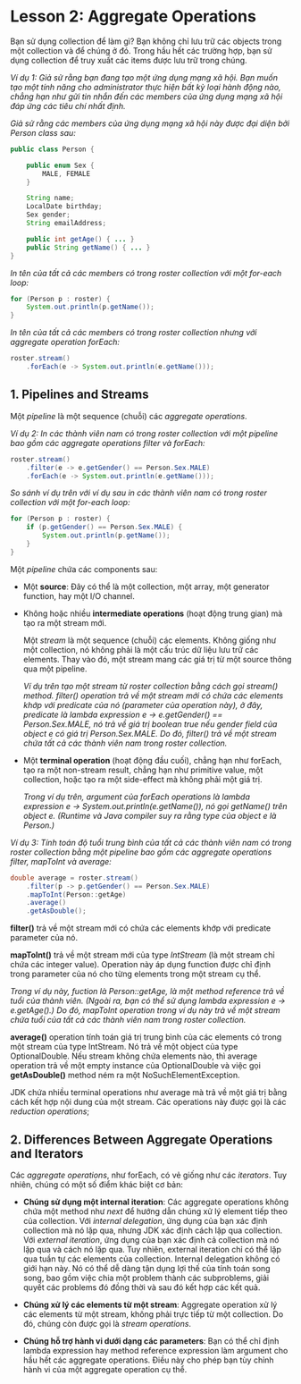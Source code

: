 # Lesson 2: Aggregate Operations

Bạn sử dụng collection để làm gì? Bạn không chỉ lưu trữ các objects trong một collection và để chúng ở đó. Trong hầu hết các trường hợp, bạn sử dụng collection để truy xuất các items được lưu trữ trong chúng.

*Ví dụ 1: Giả sử rằng bạn đang tạo một ứng dụng mạng xã hội. Bạn muốn tạo một tính năng cho administrator thực hiện bất kỳ loại hành động nào, chẳng hạn như gửi tin nhắn đến các members của ứng dụng mạng xã hội đáp ứng các tiêu chí nhất định.*

*Giả sử rằng các members của ứng dụng mạng xã hội này được đại diện bởi Person class sau:*

```java
public class Person {

    public enum Sex {
        MALE, FEMALE
    }

    String name;
    LocalDate birthday;
    Sex gender;
    String emailAddress;

    public int getAge() { ... }
    public String getName() { ... }
}
```

*In tên của tất cả các members có trong roster collection với một for-each loop:*

```java
for (Person p : roster) {
    System.out.println(p.getName());
}
```

*In tên của tất cả các members có trong roster collection nhưng với aggregate operation forEach:*

```java
roster.stream()
    .forEach(e -> System.out.println(e.getName()));
```


## 1. Pipelines and Streams

Một *pipeline* là một sequence (chuỗi) các *aggregate operations*.

*Ví dụ 2: In các thành viên nam có trong roster collection với một pipeline bao gồm các aggregate operations filter và forEach:*

```java
roster.stream()
    .filter(e -> e.getGender() == Person.Sex.MALE)
    .forEach(e -> System.out.println(e.getName()));
```

*So sánh ví dụ trên với ví dụ sau in các thành viên nam có trong roster collection với một for-each loop:*

```java
for (Person p : roster) {
    if (p.getGender() == Person.Sex.MALE) {
        System.out.println(p.getName());
    }
}
```

Một *pipeline* chứa các components sau:

- Một **source**: Đây có thể là một collection, một array, một generator function, hay một I/O channel.  
- Không hoặc nhiều **intermediate operations** (hoạt động trung gian) mà tạo ra một stream mới.  

    Một *stream* là một sequence (chuỗi) các elements. Không giống như một collection, nó không phải là một cấu trúc dữ liệu lưu trữ các elements. Thay vào đó, một stream mang các giá trị từ một source thông qua một pipeline. 
    
    *Ví dụ trên tạo một stream từ roster collection bằng cách gọi stream() method. filter() operation trả về một stream mới có chứa các elements khớp với predicate của nó (parameter của operation này), ở đây, predicate là lambda expression e -> e.getGender() == Person.Sex.MALE, nó trả về giá trị boolean true nếu gender field của object e có giá trị Person.Sex.MALE. Do đó, filter() trả về một stream chứa tất cả các thành viên nam trong roster collection.*

- Một **terminal operation** (hoạt động đầu cuối), chẳng hạn như forEach, tạo ra một non-stream result, chẳng hạn như primitive value, một collection, hoặc tạo ra một side-effect mà không phải một giá trị. 

    *Trong ví dụ trên, argument của forEach operations là lambda expression e -> System.out.println(e.getName()), nó gọi getName() trên object e. (Runtime và Java compiler suy ra rằng type của object e là Person.)*

*Ví dụ 3: Tính toán độ tuổi trung bình của tất cả các thành viên nam có trong roster collection bằng một pipeline bao gồm các aggregate operations filter, mapToInt và average:*

```java
double average = roster.stream()
    .filter(p -> p.getGender() == Person.Sex.MALE)
    .mapToInt(Person::getAge)
    .average()
    .getAsDouble();
```

**filter()** trả về một stream mới có chứa các elements khớp với predicate parameter của nó.

**mapToInt()** trả về một stream mới của type *IntStream* (là một stream chỉ chứa các integer value). Operation này áp dụng function được chỉ định trong parameter của nó cho từng elements trong một stream cụ thể. 

*Trong ví dụ này, fuction là Person::getAge, là một method reference trả về tuổi của thành viên. (Ngoài ra, bạn có thể sử dụng lambda expression e -> e.getAge().) Do đó, mapToInt operation trong ví dụ này trả về một stream chứa tuổi của tất cả các thành viên nam trong roster collection.*

**average()** operation tính toán giá trị trung bình của các elements có trong một stream của type IntStream. Nó trả về một object của type OptionalDouble. Nếu stream không chứa elements nào, thì average operation trả về một empty instance của OptionalDouble và việc gọi **getAsDouble()** method ném ra một NoSuchElementException. 

JDK chứa nhiều terminal operations như average mà trả về một giá trị bằng cách kết hợp nội dung của một stream. Các operations này được gọi là các *reduction operations*;


## 2. Differences Between Aggregate Operations and Iterators

Các *aggregate operations*, như forEach, có vẻ giống như các *iterators*. Tuy nhiên, chúng có một số điểm khác biệt cơ bản:

- **Chúng sử dụng một internal iteration**: Các aggregate operations không chứa một method như *next* để hướng dẫn chúng xử lý element tiếp theo của collection. Với *internal delegation*, ứng dụng của bạn xác định collection mà nó lặp qua, nhưng JDK xác định cách lặp qua collection. Với *external iteration*, ứng dụng của bạn xác định cả collection mà nó lặp qua và cách nó lặp qua. Tuy nhiên, external iteration chỉ có thể lặp qua tuần tự các elements của collection. Internal delegation không có giới hạn này. Nó có thể dễ dàng tận dụng lợi thế của tính toán song song, bao gồm việc chia một problem thành các subproblems, giải quyết các problems đó đồng thời và sau đó kết hợp các kết quả.

- **Chúng xử lý các elements từ một stream**: Aggregate operation xử lý các elements từ một stream, không phải trực tiếp từ một collection. Do đó, chúng còn được gọi là *stream operations*.

- **Chúng hỗ trợ hành vi dưới dạng các parameters**: Bạn có thể chỉ định lambda expression hay method reference expression làm argument cho hầu hết các aggregate operations. Điều này cho phép bạn tùy chỉnh hành vi của một aggregate operation cụ thể.
